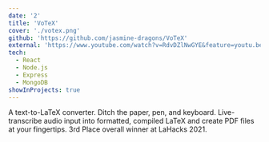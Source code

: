 ```yaml
---
date: '2'
title: 'VoTeX'
cover: './votex.png'
github: 'https://github.com/jasmine-dragons/VoTeX'
external: 'https://www.youtube.com/watch?v=RdvDZlNwGYE&feature=youtu.be'
tech:
  - React
  - Node.js
  - Express
  - MongoDB
showInProjects: true
---
```


A text-to-LaTeX converter. Ditch the paper, pen, and keyboard. Live-transcribe audio input into formatted, compiled LaTeX and create PDF files at your fingertips. 3rd Place overall winner at LaHacks 2021.

